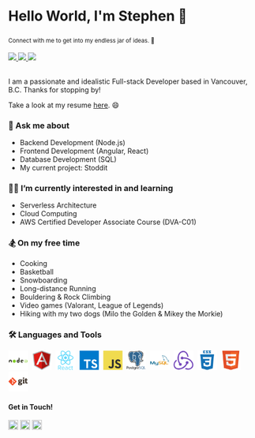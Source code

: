 # Hello World, I'm Stephen 👋
<sub> 
  Connect with me to get into my endless jar of ideas. 👀
</sub>
</br>
</br>
 <div id="badges">
  <a href="https://www.linkedin.com/in/stephenhuang8/">
    <img src="https://img.shields.io/badge/LinkedIn-blue?style=flat&logo=linkedin">
  </a>
  <a href="https://www.calendly.com/stephen_huang">
    <img src="https://img.shields.io/badge/Google%20Meet-green?style=flat&logo=google">
  </a>
  <a href="https://www.calendly.com/stephen_huang">
    <img src="https://img.shields.io/badge/Zoom-9cf?style=flat&logo=zoom">
  </a>
 </div>
 </br>
 

I am a passionate and idealistic Full-stack Developer based in Vancouver, B.C. Thanks for stopping by!

Take a look at my resume <a href="https://drive.google.com/file/d/1bOgd1HyOhPiqy5pAqalLAhoEqqsDLPgN/view?usp=share_link">here</a>. 😄
</br>

### 💬 Ask me about

* Backend Development (Node.js) 
* Frontend Development (Angular, React)
* Database Development (SQL)
* My current project: Stoddit


### 👨‍💻 I’m currently interested in and learning

* Serverless Architecture
* Cloud Computing
* AWS Certified Developer Associate Course (DVA-C01)


### 🏂 On my free time

* Cooking
* Basketball
* Snowboarding
* Long-distance Running
* Bouldering & Rock Climbing
* Video games (Valorant, League of Legends)
* Hiking with my two dogs (Milo the Golden & Mikey the Morkie)


### :hammer_and_wrench: Languages and Tools
<div>
   <img src="https://github.com/devicons/devicon/blob/master/icons/nodejs/nodejs-original-wordmark.svg" title="Nodejs" alt="Nodejs" width="40" height="40"/>&nbsp;
  <img src="https://github.com/devicons/devicon/blob/master/icons/angularjs/angularjs-original.svg" title="Angular" alt="Angular" width="40" height="40"/>&nbsp;
   <img src="https://github.com/devicons/devicon/blob/master/icons/react/react-original-wordmark.svg" title="React" alt="React" width="40" height="40"/>&nbsp;
  <img src="https://github.com/devicons/devicon/blob/master/icons/typescript/typescript-original.svg" title="TypeScript" alt="TypeScript" width="40" height="40"/>&nbsp;
  <img src="https://github.com/devicons/devicon/blob/master/icons/javascript/javascript-original.svg" title="JavaScript" alt="JavaScript" width="40" height="40"/>&nbsp;
  <img src="https://github.com/devicons/devicon/blob/master/icons/postgresql/postgresql-original-wordmark.svg" title="PostgreSql" alt="Postgresql" width="40" height="40"/>&nbsp;
  <img src="https://github.com/devicons/devicon/blob/master/icons/mysql/mysql-original-wordmark.svg" title="MySQL"  alt="MySQL" width="40" height="40"/>&nbsp;
  <img src="https://github.com/devicons/devicon/blob/master/icons/redux/redux-original.svg" title="Redux" alt="Redux " width="40" height="40"/>&nbsp;
  <img src="https://github.com/devicons/devicon/blob/master/icons/css3/css3-plain-wordmark.svg"  title="CSS3" alt="CSS" width="40" height="40"/>&nbsp;
  <img src="https://github.com/devicons/devicon/blob/master/icons/html5/html5-original.svg" title="HTML5" alt="HTML" width="40" height="40"/>&nbsp;
  <img src="https://github.com/devicons/devicon/blob/master/icons/git/git-original-wordmark.svg" title="Git" **alt="Git" width="40" height="40"/>
</div>


#### Get in Touch!
<a href="https://www.linkedin.com/in/stephenhuang8"><img src="https://user-images.githubusercontent.com/99042142/202541595-4a178519-7f49-4699-a27e-846aecbfb9e9.png" width="20" height="20"></a> <a href="https://www.calendly.com/stephen_huang"><img src="https://user-images.githubusercontent.com/99042142/202545146-d2d17960-4891-400d-9c6b-6139eb469943.png" width="20" height="20"></a> <a href="https://www.calendly.com/stephen_huang"><img src="https://user-images.githubusercontent.com/99042142/202544827-70cc9a9a-14a0-431c-8452-e28fd0f838ac.png" width="20" height="20"></a> 
